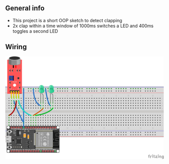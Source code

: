 
## General info
* This project is a short OOP sketch to detect clapping
* 2x clap within a time window of 1000ms switches a LED and 400ms toggles a second LED

## Wiring
![Wiring](https://github.com/pixelEDI/ArduinoOOP/blob/4ae8ad8702aa39fe2a9b4bd9e16bdd7a90aa9ea6/02_clapDetection/wiring_clap.jpg)



